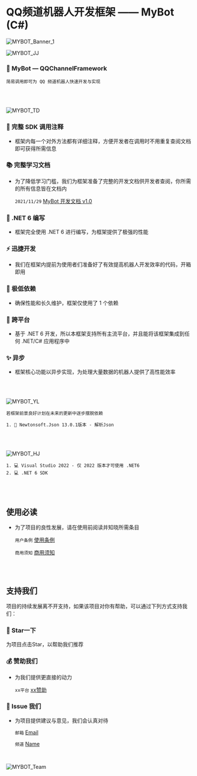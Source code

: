 # QQ频道机器人开发框架 —— MyBot (C#)
![MYBOT_Banner_1](https://mybot-1251253734.cos.ap-shanghai.myqcloud.com/mybot_md_banner/MyBOT%20Banner.png)

![MYBOT_JJ](https://mybot-1251253734.cos.ap-shanghai.myqcloud.com/mybot_md_banner/MyBOT%20Banner-08.png)
### 🧩 MyBot — QQChannelFramework
    简易调用即可为 QQ 频道机器人快速开发与实现
<br>
<br>

![MYBOT_TD](https://mybot-1251253734.cos.ap-shanghai.myqcloud.com/mybot_md_banner/MyBOT%20Banner-09.png)
### 🔖 完整 SDK 调用注释
  - 框架内每一个对外方法都有详细注释，方便开发者在调用时不用重复查阅文档即可获得所需信息
### 📚 完整学习文档
  - 为了降低学习门槛，我们为框架准备了完整的开发文档供开发者查阅，你所需的所有信息皆在文档内

    `2021/11/29` [MyBot 开发文档 v1.0](http://www.github.com)
    
### 🧠 .NET 6 编写
  - 框架完全使用 .NET 6 进行编写，为框架提供了极强的性能
### ⚡ 迅捷开发
  - 我们在框架内提前为使用者们准备好了有效提高机器人开发效率的代码，开箱即用
### 🦾 极低依赖
  - 确保性能和长久维护，框架仅使用了 1 个依赖
### 🎲 跨平台
  - 基于 .NET 6 开发，所以本框架支持所有主流平台，并且能将该框架集成到任何 .NET/C# 应用程序中
### ✨ 异步
  - 框架核心功能以异步实现，为处理大量数据的机器人提供了高性能效率
<br>
<br>

![MYBOT_YL](https://mybot-1251253734.cos.ap-shanghai.myqcloud.com/mybot_md_banner/MyBOT%20Banner-10.png)

    若框架前景良好计划在未来的更新中逐步摆脱依赖
    
    1. 🚨 Newtonsoft.Json 13.0.1版本 - 解析Json
<br>
<br>

![MYBOT_HJ](https://mybot-1251253734.cos.ap-shanghai.myqcloud.com/mybot_md_banner/MyBOT%20Banner-11.png)

    1. 💻 Visual Studio 2022 - 仅 2022 版本才可使用 .NET6
    2. 💻 .NET 6 SDK
<br>
<br>

## 使用必读
  - 为了项目的良性发展，请在使用前阅读并知晓所需条目

    `用户条例` [使用条例](http://www.github.com)

    `商用须知` [商用须知](http://www.github.com)
<br>
<br>

## 支持我们
项目的持续发展离不开支持，如果该项目对你有帮助，可以通过下列方式支持我们：

### 🌟 Star一下
为项目点击Star，以帮助我们推荐
<br>

### 💰 赞助我们
  - 为我们提供更直接的动力

    `xx平台` [xx赞助](http://www.github.com)

### 📧 Issue 我们
  - 为项目提供建议与意见，我们会认真对待

    `邮箱` [Email](mailto:mail@qq.com)

    `频道` [Name](http://www.github.com)
<br>

![MYBOT_Team](https://mybot-1251253734.cos.ap-shanghai.myqcloud.com/mybot_md_banner/MyBOT%20Banner-07.png)
